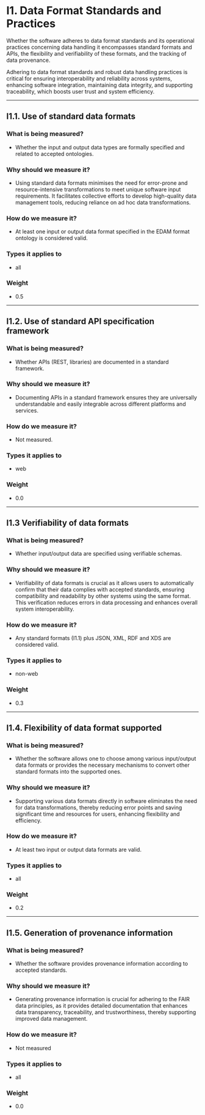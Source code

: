 # I1. Data Format Standards and Practices 

Whether the software adheres to data format standards and its operational practices concerning data handling it encompasses standard formats and APIs, the flexibility and verifiability of these formats, and the tracking of data provenance. 

Adhering to data format standards and robust data handling practices is critical for ensuring interoperability and reliability across systems, enhancing software integration, maintaining data integrity, and supporting traceability, which boosts user trust and system efficiency.


--- 


## I1.1. Use of standard data formats

### What is being measured? 

- Whether the input and output data types are formally specified and related to accepted ontologies. 

### Why should we measure it? 

- Using standard data formats minimises the need for error-prone and resource-intensive transformations to meet unique software input requirements. It facilitates collective efforts to develop high-quality data management tools, reducing reliance on ad hoc data transformations. 

### How do we measure it? 

- At least one input or output data format specified in the EDAM format ontology is considered valid. 

### Types it applies to 

- all

### Weight 

- 0.5

--- 


## I1.2. Use of standard API specification framework 

### What is being measured? 

- Whether APIs (REST, libraries) are documented in a standard framework. 

### Why should we measure it? 

- Documenting APIs in a standard framework ensures they are universally understandable and easily integrable across different platforms and services. 

### How do we measure it? 

- Not measured.

### Types it applies to

- web

### Weight 

- 0.0

---  

## I1.3 Verifiability of data formats 

### What is being measured? 

- Whether input/output data are specified using verifiable schemas. 

### Why should we measure it? 

- Verifiability of data formats is crucial as it allows users to automatically confirm that their data complies with accepted standards, ensuring compatibility and readability by other systems using the same format. This verification reduces errors in data processing and enhances overall system interoperability. 

### How do we measure it? 

- Any standard formats (I1.1) plus JSON, XML, RDF and XDS  are considered valid. 


### Types it applies to

- non-web

### Weight 

- 0.3


--- 

 
## I1.4. Flexibility of data format supported 

### What is being measured? 

- Whether the software allows one to choose among various input/output data formats or provides the necessary mechanisms to convert other standard formats into the supported ones. 

### Why should we measure it? 

- Supporting various data formats directly in software eliminates the need for data transformations, thereby reducing error points and saving significant time and resources for users, enhancing flexibility and efficiency. 

### How do we measure it? 

- At least two input or output data formats are valid. 

### Types it applies to 

- all

### Weight 

- 0.2

---


## I1.5. Generation of provenance information

### What is being measured? 

- Whether the software provides provenance information according to accepted standards. 

### Why should we measure it? 

- Generating provenance information is crucial for adhering to the FAIR data principles, as it provides detailed documentation that enhances data transparency, traceability, and trustworthiness, thereby supporting improved data management. 

### How do we measure it? 

- Not measured 

### Types it applies to 

- all

### Weight 

- 0.0
